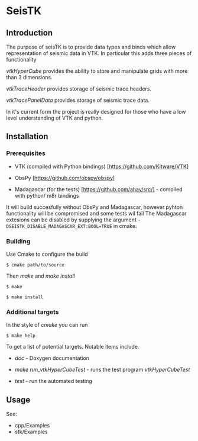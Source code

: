 
SeisTK
======

Introduction
------------

The purpose of seisTK is to provide data types and binds which allow representation of seismic data in VTK.
In particular this adds three pieces of functionality 

*vtkHyperCube* provides the ability to store and manipulate grids with more than 3 dimensions. 

*vtkTraceHeader* provides storage of seismic trace headers. 

*vtkTracePanelData* provides storage of seismic trace data. 

In it's current form the project is really designed for those who have a low level understanding of VTK and python. 


Installation
------------

### Prerequisites

* VTK (compiled with Python bindings) [https://github.com/Kitware/VTK]

* ObsPy [https://github.com/obspy/obspy]

* Madagascar (for the tests) [https://github.com/ahay/src/] - compiled with python/ m8r bindings

It will build succesfully without ObsPy and Madagascar, however pyhton functionality will be compromised and some tests wil fail
The Madagascar extesions can be disabled by supplying the argument `-DSEISTK_DISABLE_MADAGASCAR_EXT:BOOL=TRUE`
in cmake. 

###  Building 

 
Use Cmake to configure the build

    $ cmake path/to/source

Then *make* and *make install*

    $ make 

    $ make install 

### Additional targets

In the style of *cmake* you can run

    $ make help

To get a list of potential targets. Notable items include.

* *doc* - Doxygen documentation

* *make run_vtkHyperCubeTest* - runs the test program *vtkHyperCubeTest*

* *test* - run the automated testing


Usage
-----

See:

* cpp/Examples
* stk/Examples

